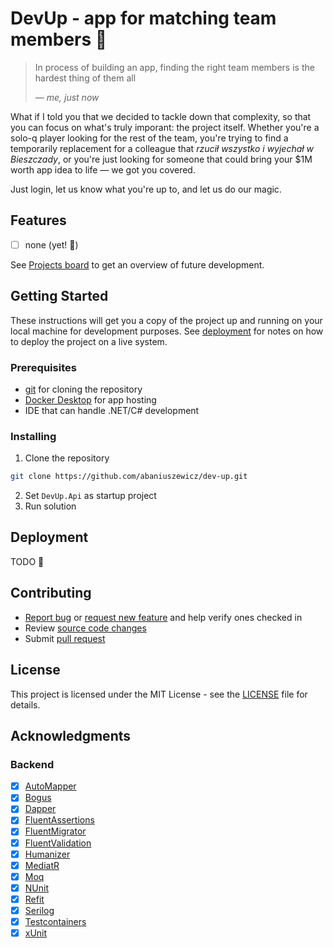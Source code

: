 # DevUp - app for matching team members :rocket:
> In process of building an app, finding the right team members is the hardest thing of them all
>
> &mdash; _me, just now_

What if I told you that we decided to tackle down that complexity, so that you can focus on what's truly imporant: the project itself. Whether you're a solo-q player looking for the rest of the team, you're trying to find a temporarily replacement for a colleague that _rzucił wszystko i wyjechał w Bieszczady_, or you're just looking for someone that could bring your $1M worth app idea to life &mdash; we got you covered.

Just login, let us know what you're up to, and let us do our magic.

## Features
- [ ] none (yet! :see_no_evil:)

See [Projects board](https://github.com/abaniuszewicz/dev-up/projects) to get an overview of future development.

## Getting Started
These instructions will get you a copy of the project up and running on your local machine for development purposes. See [deployment](#Deployment) for notes on how to deploy the project on a live system.

### Prerequisites
* [git](https://git-scm.com/) for cloning the repository
* [Docker Desktop](https://www.docker.com/products/docker-desktop/) for app hosting
* IDE that can handle .NET/C# development

### Installing
1. Clone the repository
```sh
git clone https://github.com/abaniuszewicz/dev-up.git
```
2. Set `DevUp.Api` as startup project
3. Run solution

## Deployment
TODO :see_no_evil:

## Contributing
* [Report bug](https://github.com/abaniuszewicz/dev-up/issues) or [request new feature](https://github.com/abaniuszewicz/dev-up/issues) and help verify ones checked in
* Review [source code changes](https://github.com/abaniuszewicz/dev-up/pulls)
* Submit [pull request](https://github.com/abaniuszewicz/dev-up/pulls)

## License
This project is licensed under the MIT License - see the [LICENSE](LICENSE) file for details.

## Acknowledgments
### Backend
- [x] [AutoMapper](https://github.com/AutoMapper/AutoMapper)
- [x] [Bogus](https://github.com/bchavez/Bogus) 
- [x] [Dapper](https://github.com/DapperLib/Dapper)
- [x] [FluentAssertions](https://github.com/fluentassertions/fluentassertions) 
- [x] [FluentMigrator](https://github.com/fluentmigrator/fluentmigrator)
- [x] [FluentValidation](https://github.com/FluentValidation/FluentValidation)
- [x] [Humanizer](https://github.com/Humanizr/Humanizer)  
- [x] [MediatR](https://github.com/jbogard/MediatR) 
- [x] [Moq](https://github.com/moq/moq)
- [x] [NUnit](https://github.com/nunit/nunit)
- [x] [Refit](https://github.com/reactiveui/refit) 
- [x] [Serilog](https://github.com/serilog/serilog)
- [x] [Testcontainers](https://github.com/testcontainers/testcontainers-dotnet) 
- [x] [xUnit](https://github.com/xunit/xunit) 
